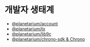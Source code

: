 # 개발자 생태계

- [@planetarium/account](https://www.npmjs.com/package/@planetarium/account)
- [@planetarium/tx](https://www.npmjs.com/package/@planetarium/tx)
- [@planetarium/lib9c](https://lib9c.nine-chronicles.dev/)
- [@planetarium/chrono-sdk & Chrono](https://chrono.nine-chronicles.dev/)
